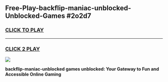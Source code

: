 
## Free-Play-backflip-maniac-unblocked-Unblocked-Games #2o2d7
<h3>
<a href="https://news.freeplayer.one?title=backflip-maniac-unblocked&ref=8M">CLICK TO PLAY</a></h3>
<hr>

<h3>
<a href="https://news.freeplayer.one?title=backflip-maniac-unblocked&ref=8M">CLICK 2 PLAY</a>
  
</h3>

<a href="https://news.freeplayer.one?title=backflip-maniac-unblocked&ref=8M"><img src="https://clearcache.store/games.png"></a>


**backflip-maniac-unblocked games unblocked: Your Gateway to Fun and Accessible Online Gaming**
